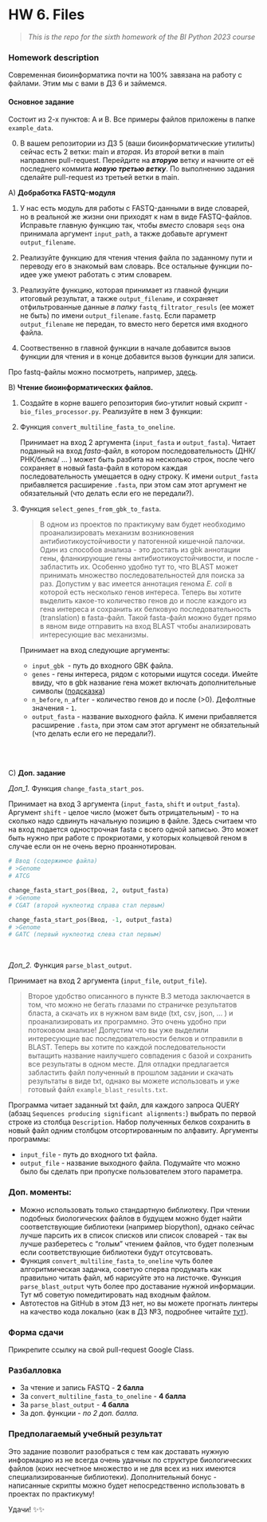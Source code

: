 # HW 6. Files
> *This is the repo for the sixth homework of the BI Python 2023 course*

### Homework description


Современная биоинформатика почти на 100% завязана на работу с файлами. Этим мы с вами в ДЗ 6 и займемся.

#### Основное задание

Состоит из 2-х пунктов: A и B. Все примеры файлов приложены в папке `example_data`.

0) В вашем репозитории из ДЗ 5 (ваши биоинформатические утилиты) сейчас есть 2 ветки: main и *вторая*. Из *второй* ветки в main направлен pull-request. Перейдите на ***вторую*** ветку и начните от её последнего коммита ***новую третью ветку***. По выполнению задания сделайте pull-request из третьей ветки в main.

A) **Добработка FASTQ-модуля**

   1) У нас есть модуль для работы с FASTQ-данными в виде словарей, но в реальной же жизни они приходят к нам в виде FASTQ-файлов. Исправьте главную функцию так, чтобы *вместо* словаря `seqs` она принимала аргумент `input_path`, а также добавьте аргумент `output_filename`. 
   
   2) Реализуйте функцию для чтения чтения файла по заданному пути и переводу его в знакомый вам словарь. Все остальные функции по-идее уже умеют работать с этим словарем.
   
   3) Реализуйте функцию, которая принимает из главной фунции итоговый результат, а также `output_filename`, и сохраняет отфильтрованные данные *в папку* `fastq_filtrator_resuls` (ее может не быть) по имени `output_filename.fastq`. Если параметр `output_filename` не передан, то вместо него берется имя входного файла.
    
   4) Соотвественно в главной функции в начале добавится вызов функции для чтения и в конце добавится вызов функции для записи.

 Про fastq-файлы можно посмотреть, например, [здесь](https://stepik.org/lesson/32398/step/1?unit=12379).

B) **Чтение биоинформатических файлов.**
    
   1) Создайте в корне вашего репозитория био-утилит новый скрипт - `bio_files_processor.py`. Реализуйте в нем 3 функции:
        
   2) Функция `convert_multiline_fasta_to_oneline`. 
   
       Принимает на вход 2 аргумента (`input_fasta` и `output_fasta`). Читает поданный на вход *fasta*-файл, в котором последовательность (ДНК/РНК/белка/ … ) может быть разбита на несколько строк, после чего сохраняет в новый fasta-файл в котором каждая последовательность умещается в одну строку. К имени `output_fasta` прибавляется расширение `.fasta`, при этом сам этот аргумент не обязательный (что делать если его не передали?). 


   3) Функция `select_genes_from_gbk_to_fasta`. 
    
        > В одном  из проектов по практикуму вам будет необходимо проанализировать механизм возникновения антибиотикоустойчивости у патогенной кишечной палочки. Один из способов анализа - это достать из gbk аннотации гены, фланкирующие гены антибиотикоустойчивости, и после - забластить их. Особенно удобно тут то, что BLAST может принимать множество последовательностей для поиска за раз. Допустим у вас имеется аннотация генома *E. coli* в которой есть несколько генов интереса. Теперь вы хотите выделить какое-то количество генов до и после каждого из гена интереса и сохранить их белковую последовательность (translation) в fasta-файл. Такой fasta-файл можно будет прямо в явном виде отправить на вход BLAST чтобы анализировать интересующие вас механизмы.
      
        Принимает на вход следующие аргументы:
        + `input_gbk `- путь до входного GBK файла.
        + `genes` - гены интереса, рядом с которыми ищутся соседи. Имейте ввиду, что в gbk название гена может включать дополнительные символы ([подсказка](https://stackoverflow.com/questions/4843158/how-to-check-if-a-string-is-a-substring-of-items-in-a-list-of-strings))
        + `n_before`, `n_after` - количество генов до и послe (>0). Дефолтные значения - `1`. 
        + `output_fasta` - название выходного файла. К имени прибавляется расширение `.fasta`, при этом сам этот аргумент не обязательный (что делать если его не передали?).
    
        </br></br>
    
C) **Доп. задание**
    
*Доп_1.* Функция `change_fasta_start_pos`.
   
Принимает на вход 3 аргумента (`input_fasta`, `shift` и `output_fasta`). Аргумент `shift` - целое число (может быть отрицательным) - то на сколько надо сдвинуть начальную позицию в файле. Здесь считаем что на вход подается однострочная fasta с всего одной записью. Это может быть нужно при работе с прокриотами, у которых кольцевой геном в случае если он не очень верно проаннотирован. 
    
```python
# Ввод (содержимое файла)
# >Genome
# ATCG

change_fasta_start_pos(Ввод, 2, output_fasta)
# >Genome
# CGAT (второй нуклеотид справа стал первым)

change_fasta_start_pos(Ввод, -1, output_fasta)
# >Genome
# GATC (первый нуклеотид слева стал первым)
```

</br>

*Доп_2.* Функция `parse_blast_output`.
   
Принимает на вход 2 аргумента (`input_file`, `output_file`).
   > Второе удобство описанного в пункте B.3 метода заключается в том, что можно не бегать глазами по страничке результатов бласта, а скачать их в нужном вам виде (txt, csv, json, … ) и проанализировать их программно. Это очень удобно при потоковом анализе! Допустим что вы уже выделили интересующие вас последовательности белков и отправили в BLAST. Теперь вы хотите по каждой последовательности вытащить название наилучшего совпадения с базой и сохранить все результаты в одном месте. Для отладки предлагается забластить файл полученный в прошлом задании и скачать результаты в виде txt, однако вы можете использовать и уже готовый файл `example_blast_results.txt`.

Программа читает заданный txt файл, для каждого запроса QUERY (абзац `Sequences producing significant alignments:`) выбрать по первой строке из столбца `Description`. Набор полученных белков сохранить в новый файл одним столбцом отсортированным по алфавиту. Аргументы программы:

+ `input_file` - путь до входного txt файла.
+ `output_file` - название выходного файла. Подумайте что можно было бы сделать при пропуске пользователем этого параметра.


### Доп. моменты:
- Можно использовать только стандартную библиотеку. При чтении подобных биологических файлов в будущем можно будет найти соответствующие библиотеки (например biopython), однако сейчас лучше парсить их в список списков или список словарей - так вы лучше разберетесь с “голым” чтением файлов, что будет полезным если соответствующие библиотеки будут отсутсвовать.
- Функция `convert_multiline_fasta_to_oneline` чуть более алгоритмическая задачка, советую сперва продумать как правильно читать файл, мб нарисуйте это на листочке. Функция `parse_blast_output` чуть более про доставание нужной информации. Тут мб советую помедитировать над входным файлом.
- Автотестов на GitHub в этом ДЗ нет, но вы можете прогнать линтеры на качество кода локально (как в ДЗ №3, подробнее читайте [тут](https://plausible-cannon-091.notion.site/Code-auto-checks-02b2ea69c1d545fca07b50ce5933ed5f?pvs=4)). 


### Форма сдачи

Прикрепите ссылку на свой pull-request Google Class.


### Pазбалловка

- За чтение и запись FASTQ - **2 балла**
- За `convert_multiline_fasta_to_oneline` - **4 балла**
- За `parse_blast_output` - **4 балла**
- За доп. функции - *по 2 доп. балла.* 





### **Предполагаемый учебный результат**

Это задание позволит разобраться с тем как доставать нужную информацию из не всегда очень удачных по структуре биологических файлов (коих несчетное множество и не для всех из них имеются специализированные библиотеки). Дополнительный бонус - написанные скрипты можно будет непосредственно использовать в проектах по практикуму!

Удачи! ✨✨